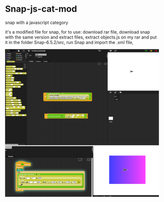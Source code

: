 # Snap-js-cat-mod
snap with a javascript category

it's a modified file for snap, for to use:
download rar file,
download snap with the same version and extract files,
extract objects.js on my rar and put it in the folder Snap-6.5.2/src, 
run Snap and import the .xml file,

![alt text](snapmod.png?raw=true)
![alt text](capture.png?raw=true)
